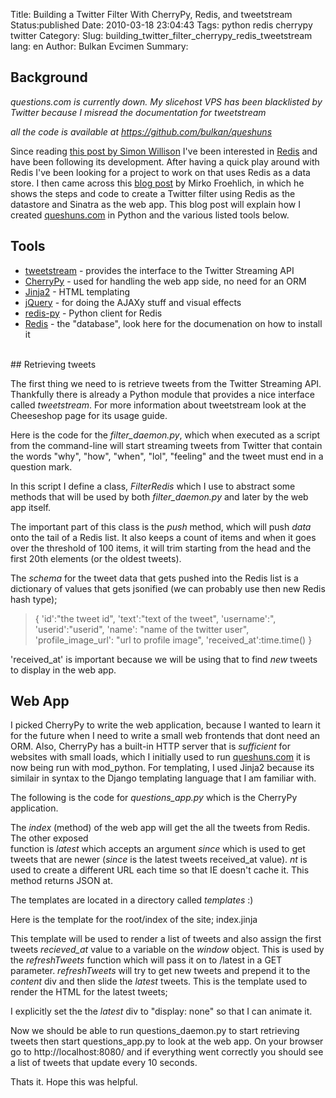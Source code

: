 Title: Building a Twitter Filter With CherryPy, Redis, and tweetstream
Status:published
Date: 2010-03-18 23:04:43
Tags: python redis cherrypy twitter
Category: 
Slug: building_twitter_filter_cherrypy_redis_tweetstream
lang: en
Author: Bulkan Evcimen
Summary: 

## Background  

_questions.com is currently down. My slicehost VPS has been blacklisted by Twitter because I misread the documentation for tweetstream_

_all the code is available at https://github.com/bulkan/queshuns_
 
Since reading [this post by Simon Willison](http://simonwillison.net/2009/Oct/22/redis/) 
I've been interested in [Redis](http://code.google.com/p/redis) and have been following 
its development. After having a quick play around with Redis I've been looking
for a project to work on that uses Redis as a data store. I then came across this [blog post](http://www.digitalhobbit.com/2009/11/08/building-a-twitter-filter-with-sinatra-redis-and-tweetstream/) by Mirko Froehlich, in which he shows the steps and code
to create a Twitter filter using Redis as the datastore and Sinatra as the web app. 
This blog post will explain how I created [queshuns.com](http://queshuns.com)
in Python and the various listed tools below.

## Tools  
  
  
* [tweetstream](http://pypi.python.org/pypi/tweetstream) - provides the interface to the Twitter Streaming API
* [CherryPy](http://www.cherrypy.org/) - used for handling the web app side, no need for an ORM
* [Jinja2](http://jinja.pocoo.org/2/) - HTML templating
* [jQuery](http://jquery.com/) - for doing the AJAXy stuff and visual effects
* [redis-py](http://github.com/andymccurdy/redis-py) - Python client for Redis
* [Redis](http://code.google.com/p/redis/) - the "database", look here for the documenation on how to install it  
  
<br>
## Retrieving tweets    
  
  
The first thing we need to is retrieve tweets from the Twitter Streaming API. Thankfully there 
is already a Python module that provides a nice interface called *tweetstream*. For more
information about tweetstream look at the Cheeseshop page for its usage guide.   

Here is the code for the *filter_daemon.py*, which when executed as a script from the command-line
will start streaming tweets from Twitter that contain the words "why", "how", "when", "lol", "feeling"
and the tweet must end in a question mark.  
  
<script src="http://gist.github.com/263158.js?file=filter_daemon.py"></script>  
  
In this script I define a class, _FilterRedis_ which I use to abstract some methods that will
be used by both *filter_daemon.py* and later by the web app itself.  
  
The important part of this class is the _push_ method, which will push *data* onto the tail of a Redis
list. It also keeps a count of items and when it goes over the threshold of 100 items,
it will trim starting from the head and the first 20th elements (or the oldest tweets).

The *schema* for the tweet data that gets pushed into the Redis list is a dictionary 
of values that gets jsonified (we can probably use then new Redis hash type);
  
> { 'id':"the tweet id",
>   'text':"text of the tweet",
>   'username':",
>   'userid':"userid",
>   'name': "name of the twitter user",
>   'profile_image_url': "url to profile image",
>   'received_at':time.time() }  
  
'received_at' is important because we will be using that to find *new* tweets to 
display in the web app.
  
## Web App     
   
I picked CherryPy to write the web application, because I wanted to learn it for the future
when I need to write a small web frontends that dont need an ORM. Also, CherryPy has a built-in
HTTP server that is *sufficient* for websites with small loads, which I initially used to run 
[queshuns.com](http://queshuns.com) it is now being run with mod_python. For templating, I used Jinja2 because its similair 
in syntax to the Django templating language that I am familiar with.   
  
The following is the code for *questions_app.py* which is the CherryPy application.
  
<script src="http://gist.github.com/263167.js?file=questions_app.py"></script>  
  
The _index_ (method) of the web app will get the all the tweets from Redis. The other exposed  
function is _latest_ which accepts an argument *since* which is used to get
tweets that are newer (_since_ is the latest tweets received_at value). *nt* is
used to create a different URL each time so that IE doesn't cache it. This method returns 
JSON at. 

The templates are located in a directory called _templates_ :) 
  
Here is the template for the root/index of the site; index.jinja  
  
<script src="http://gist.github.com/263172.js?file=gistfile1.htm"></script>  
  
This template will be used to render a list of tweets and also assign the first
tweets *recieved_at* value to a variable on the *window* object. This is used by 
the *refreshTweets* function which will pass it on to /latest in a GET parameter. 
*refreshTweets* will try to get new tweets and prepend it to the *content* div
and then slide the *latest* tweets. This is the template used to render the HTML
for the latest tweets;  
  
<script src="http://gist.github.com/263175.js?file=gistfile1.htm"></script>  

I explicitly set the the *latest* div to "display: none" so that I can animate it.

Now we should be able to run questions_daemon.py to start retrieving tweets then start
questions_app.py to look at the web app. On your browser go to http://localhost:8080/ 
and if everything went correctly you should see a list of tweets that update every 10 seconds.

Thats it. Hope this was helpful.